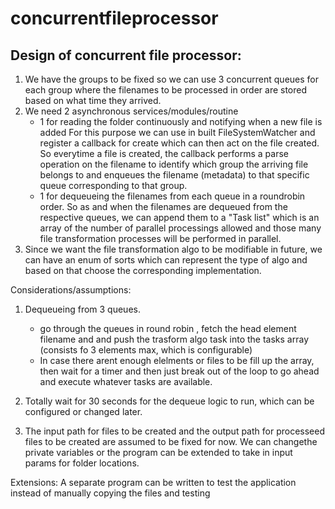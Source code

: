 # concurrentfileprocessor

Design of concurrent file processor:
---------------------------------------
1) We have the groups to be fixed so we can use 3 concurrent queues for each group where the filenames to be processed in order are stored
   based on what time they arrived.
2) We need 2 asynchronous services/modules/routine
   - 1 for reading the folder continuously and notifying when a new file is added
     For this purpose we can use in built FileSystemWatcher and register a callback for create which can then act on the file created.
     So everytime a file is created, the callback performs a parse operation on the filename to identify which group the arriving
     file belongs to and enqueues the filename (metadata)  to that specific queue corresponding to that group.
   - 1 for dequeueing the filenames from each queue in a roundrobin order. So as and when the filenames are dequeued from the respective
     queues, we can append them to a "Task list" which is an array of the number of parallel processings allowed and those many file
     transformation processes will be performed in parallel.
3) Since we want the file transformation algo to be modifiable in future, we can have an enum of sorts which can represent the type of algo
   and based on that choose the corresponding implementation.

Considerations/assumptions:
1) Dequeueing from 3 queues.
   - go through the queues in round robin , fetch the head element filename and and push the trasform algo task 
     into the tasks array (consists fo 3 elements max, which is configurable)
   - In case there arent enough elelments or files to be fill up the array, then wait for a timer and then
     just break out of the loop to go ahead and execute whatever tasks are available.

2) Totally wait for 30 seconds for the dequeue logic to run, which can be configured or changed later.

3) The input path for files to be created and the output path for processeed files to be created are assumed to be fixed for now. 
    We can changethe private variables or the program can be extended to take in input params for folder locations.


Extensions: A separate program can be written to test the application instead of manually copying the files and testing

